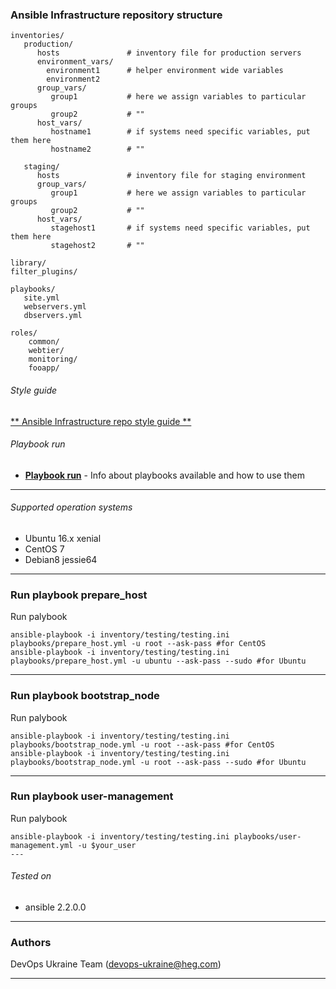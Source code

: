 ### Ansible Infrastructure repository structure
```
inventories/
   production/
      hosts               # inventory file for production servers
      environment_vars/   
        environment1      # helper environment wide variables
        environment2
      group_vars/
         group1           # here we assign variables to particular groups
         group2           # ""
      host_vars/
         hostname1        # if systems need specific variables, put them here
         hostname2        # ""

   staging/
      hosts               # inventory file for staging environment
      group_vars/
         group1           # here we assign variables to particular groups
         group2           # ""
      host_vars/
         stagehost1       # if systems need specific variables, put them here
         stagehost2       # ""

library/
filter_plugins/

playbooks/
   site.yml
   webservers.yml
   dbservers.yml

roles/
    common/
    webtier/
    monitoring/
    fooapp/
```



###### Style guide
[** Ansible Infrastructure repo style guide **](doc/styleguide.md)



###### Playbook run
* [**Playbook run**](playbooks/README.md) - Info about playbooks available and how to use them


---

###### Supported operation systems

* Ubuntu 16.x xenial
* CentOS 7
* Debian8 jessie64

---
### Run playbook prepare_host
Run palybook
```
ansible-playbook -i inventory/testing/testing.ini playbooks/prepare_host.yml -u root --ask-pass #for CentOS
ansible-playbook -i inventory/testing/testing.ini playbooks/prepare_host.yml -u ubuntu --ask-pass --sudo #for Ubuntu
```
---
### Run playbook bootstrap_node
Run palybook
```
ansible-playbook -i inventory/testing/testing.ini playbooks/bootstrap_node.yml -u root --ask-pass #for CentOS
ansible-playbook -i inventory/testing/testing.ini playbooks/bootstrap_node.yml -u root --ask-pass --sudo #for Ubuntu
```
---
### Run playbook user-management
Run palybook
```
ansible-playbook -i inventory/testing/testing.ini playbooks/user-management.yml -u $your_user
---
```
###### Tested on

* ansible 2.2.0.0

---

### Authors

DevOps Ukraine Team (devops-ukraine@heg.com)

---
